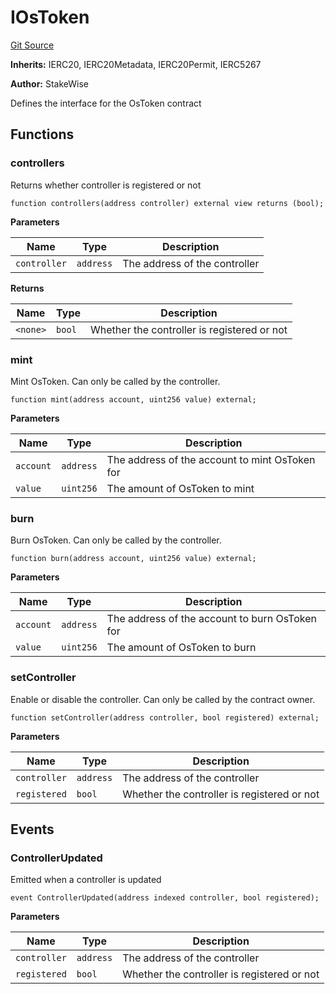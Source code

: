 # IOsToken
[Git Source](https://github.com/stakewise/v3-core/blob/c4059a64871829ca60ea58f054baf8eb13d3572a/contracts/interfaces/IOsToken.sol)

**Inherits:**
IERC20, IERC20Metadata, IERC20Permit, IERC5267

**Author:**
StakeWise

Defines the interface for the OsToken contract


## Functions
### controllers

Returns whether controller is registered or not


```solidity
function controllers(address controller) external view returns (bool);
```
**Parameters**

|Name|Type|Description|
|----|----|-----------|
|`controller`|`address`|The address of the controller|

**Returns**

|Name|Type|Description|
|----|----|-----------|
|`<none>`|`bool`|Whether the controller is registered or not|


### mint

Mint OsToken. Can only be called by the controller.


```solidity
function mint(address account, uint256 value) external;
```
**Parameters**

|Name|Type|Description|
|----|----|-----------|
|`account`|`address`|The address of the account to mint OsToken for|
|`value`|`uint256`|The amount of OsToken to mint|


### burn

Burn OsToken. Can only be called by the controller.


```solidity
function burn(address account, uint256 value) external;
```
**Parameters**

|Name|Type|Description|
|----|----|-----------|
|`account`|`address`|The address of the account to burn OsToken for|
|`value`|`uint256`|The amount of OsToken to burn|


### setController

Enable or disable the controller. Can only be called by the contract owner.


```solidity
function setController(address controller, bool registered) external;
```
**Parameters**

|Name|Type|Description|
|----|----|-----------|
|`controller`|`address`|The address of the controller|
|`registered`|`bool`|Whether the controller is registered or not|


## Events
### ControllerUpdated
Emitted when a controller is updated


```solidity
event ControllerUpdated(address indexed controller, bool registered);
```

**Parameters**

|Name|Type|Description|
|----|----|-----------|
|`controller`|`address`|The address of the controller|
|`registered`|`bool`|Whether the controller is registered or not|

